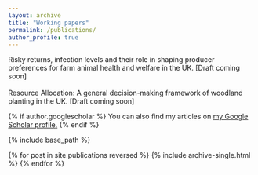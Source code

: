 ```yaml
---
layout: archive
title: "Working papers"
permalink: /publications/
author_profile: true
---
```



Risky returns, infection levels and their role in shaping producer preferences for farm animal
health and welfare in the UK. [Draft coming soon]
<br>
<br>
Resource Allocation: A general decision-making framework of woodland planting in the UK. [Draft coming soon]

{% if author.googlescholar %}
  You can also find my articles on <u><a href="{{author.googlescholar}}">my Google Scholar profile</a>.</u>
{% endif %}

{% include base_path %}

{% for post in site.publications reversed %}
  {% include archive-single.html %}
{% endfor %}
